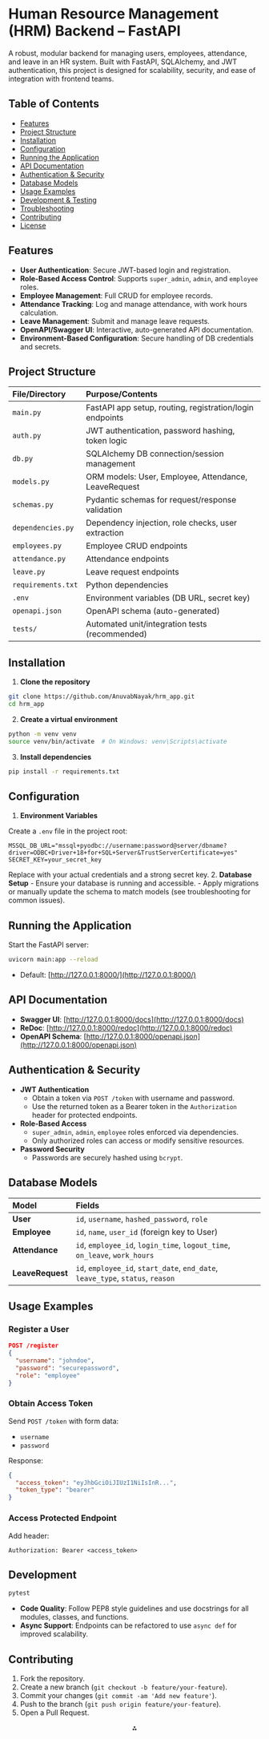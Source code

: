# Human Resource Management (HRM) Backend – FastAPI

A robust, modular backend for managing users, employees, attendance, and leave in an HR system. Built with FastAPI, SQLAlchemy, and JWT authentication, this project is designed for scalability, security, and ease of integration with frontend teams.

## Table of Contents

- [Features](#features)
- [Project Structure](#project-structure)
- [Installation](#installation)
- [Configuration](#configuration)
- [Running the Application](#running-the-application)
- [API Documentation](#api-documentation)
- [Authentication \& Security](#authentication--security)
- [Database Models](#database-models)
- [Usage Examples](#usage-examples)
- [Development \& Testing](#development--testing)
- [Troubleshooting](#troubleshooting)
- [Contributing](#contributing)
- [License](#license)


## Features

- **User Authentication**: Secure JWT-based login and registration.
- **Role-Based Access Control**: Supports `super_admin`, `admin`, and `employee` roles.
- **Employee Management**: Full CRUD for employee records.
- **Attendance Tracking**: Log and manage attendance, with work hours calculation.
- **Leave Management**: Submit and manage leave requests.
- **OpenAPI/Swagger UI**: Interactive, auto-generated API documentation.
- **Environment-Based Configuration**: Secure handling of DB credentials and secrets.


## Project Structure

| File/Directory | Purpose/Contents |
| :-- | :-- |
| `main.py` | FastAPI app setup, routing, registration/login endpoints |
| `auth.py` | JWT authentication, password hashing, token logic |
| `db.py` | SQLAlchemy DB connection/session management |
| `models.py` | ORM models: User, Employee, Attendance, LeaveRequest |
| `schemas.py` | Pydantic schemas for request/response validation |
| `dependencies.py` | Dependency injection, role checks, user extraction |
| `employees.py` | Employee CRUD endpoints |
| `attendance.py` | Attendance endpoints |
| `leave.py` | Leave request endpoints |
| `requirements.txt` | Python dependencies |
| `.env` | Environment variables (DB URL, secret key) |
| `openapi.json` | OpenAPI schema (auto-generated) |
| `tests/` | Automated unit/integration tests (recommended) |

## Installation

1. **Clone the repository**

```bash
git clone https://github.com/AnuvabNayak/hrm_app.git
cd hrm_app
```

2. **Create a virtual environment**

```bash
python -m venv venv
source venv/bin/activate  # On Windows: venv\Scripts\activate
```

3. **Install dependencies**

```bash
pip install -r requirements.txt
```


## Configuration

1. **Environment Variables**

Create a `.env` file in the project root:

```
MSSQL_DB_URL="mssql+pyodbc://username:password@server/dbname?driver=ODBC+Driver+18+for+SQL+Server&TrustServerCertificate=yes"
SECRET_KEY=your_secret_key
```

Replace with your actual credentials and a strong secret key.
2. **Database Setup**
    - Ensure your database is running and accessible.
    - Apply migrations or manually update the schema to match models (see troubleshooting for common issues).

## Running the Application

Start the FastAPI server:

```bash
uvicorn main:app --reload
```

- Default: [http://127.0.0.1:8000/](http://127.0.0.1:8000/)


## API Documentation

- **Swagger UI**: [http://127.0.0.1:8000/docs](http://127.0.0.1:8000/docs)
- **ReDoc**: [http://127.0.0.1:8000/redoc](http://127.0.0.1:8000/redoc)
- **OpenAPI Schema**: [http://127.0.0.1:8000/openapi.json](http://127.0.0.1:8000/openapi.json)


## Authentication \& Security

- **JWT Authentication**
    - Obtain a token via `POST /token` with username and password.
    - Use the returned token as a Bearer token in the `Authorization` header for protected endpoints.
- **Role-Based Access**
    - `super_admin`, `admin`, `employee` roles enforced via dependencies.
    - Only authorized roles can access or modify sensitive resources.
- **Password Security**
    - Passwords are securely hashed using `bcrypt`.


## Database Models

| Model | Fields |
| :-- | :-- |
| **User** | `id`, `username`, `hashed_password`, `role` |
| **Employee** | `id`, `name`, `user_id` (foreign key to User) |
| **Attendance** | `id`, `employee_id`, `login_time`, `logout_time`, `on_leave`, `work_hours` |
| **LeaveRequest** | `id`, `employee_id`, `start_date`, `end_date`, `leave_type`, `status`, `reason` |

## Usage Examples

### Register a User

```json
POST /register
{
  "username": "johndoe",
  "password": "securepassword",
  "role": "employee"
}
```


### Obtain Access Token

Send `POST /token` with form data:

- `username`
- `password`

Response:

```json
{
  "access_token": "eyJhbGciOiJIUzI1NiIsInR...",
  "token_type": "bearer"
}
```


### Access Protected Endpoint

Add header:

```
Authorization: Bearer <access_token>
```


## Development

```bash
pytest
```

- **Code Quality**:
Follow PEP8 style guidelines and use docstrings for all modules, classes, and functions.
- **Async Support**:
Endpoints can be refactored to use `async def` for improved scalability.

## Contributing

1. Fork the repository.
2. Create a new branch (`git checkout -b feature/your-feature`).
3. Commit your changes (`git commit -am 'Add new feature'`).
4. Push to the branch (`git push origin feature/your-feature`).
5. Open a Pull Request.


<div style="text-align: center">⁂</div>

[^1]: file.env

[^2]: auth.py

[^3]: db.py

[^4]: dependencies.py

[^5]: main.py

[^6]: models.py

[^7]: openapi.json

[^8]: requirements.txt

[^9]: schemas.py

[^10]: attendance.py

[^11]: employees.py

[^12]: leave.py

